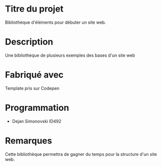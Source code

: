 # Titre du projet

Bibliothèque d'éléments pour débuter un site web.

# Description

Une bibliothèque de plusieurs exemples des bases d'un site web

# Fabriqué avec

Template pris sur Codepen

# Programmation

* Dejan Simonovski ID492

# Remarques

Cette bibliothèque permettra de gagner du temps pour la structure d'un site web.
